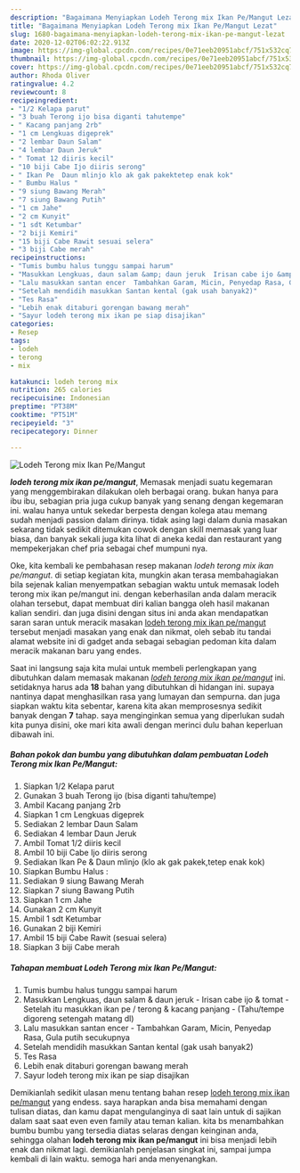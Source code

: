 ```yaml
---
description: "Bagaimana Menyiapkan Lodeh Terong mix Ikan Pe/Mangut Lezat"
title: "Bagaimana Menyiapkan Lodeh Terong mix Ikan Pe/Mangut Lezat"
slug: 1680-bagaimana-menyiapkan-lodeh-terong-mix-ikan-pe-mangut-lezat
date: 2020-12-02T06:02:22.913Z
image: https://img-global.cpcdn.com/recipes/0e71eeb20951abcf/751x532cq70/lodeh-terong-mix-ikan-pemangut-foto-resep-utama.jpg
thumbnail: https://img-global.cpcdn.com/recipes/0e71eeb20951abcf/751x532cq70/lodeh-terong-mix-ikan-pemangut-foto-resep-utama.jpg
cover: https://img-global.cpcdn.com/recipes/0e71eeb20951abcf/751x532cq70/lodeh-terong-mix-ikan-pemangut-foto-resep-utama.jpg
author: Rhoda Oliver
ratingvalue: 4.2
reviewcount: 8
recipeingredient:
- "1/2 Kelapa parut"
- "3 buah Terong ijo bisa diganti tahutempe"
- " Kacang panjang 2rb"
- "1 cm Lengkuas digeprek"
- "2 lembar Daun Salam"
- "4 lembar Daun Jeruk"
- " Tomat 12 diiris kecil"
- "10 biji Cabe Ijo diiris serong"
- " Ikan Pe  Daun mlinjo klo ak gak pakektetep enak kok"
- " Bumbu Halus "
- "9 siung Bawang Merah"
- "7 siung Bawang Putih"
- "1 cm Jahe"
- "2 cm Kunyit"
- "1 sdt Ketumbar"
- "2 biji Kemiri"
- "15 biji Cabe Rawit sesuai selera"
- "3 biji Cabe merah"
recipeinstructions:
- "Tumis bumbu halus tunggu sampai harum"
- "Masukkan Lengkuas, daun salam &amp; daun jeruk  Irisan cabe ijo &amp; tomat Setelah itu masukkan ikan pe / terong &amp; kacang panjang (Tahu/tempe digoreng setengah matang dl)"
- "Lalu masukkan santan encer  Tambahkan Garam, Micin, Penyedap Rasa, Gula putih secukupnya"
- "Setelah mendidih masukkan Santan kental (gak usah banyak2)"
- "Tes Rasa"
- "Lebih enak ditaburi gorengan bawang merah"
- "Sayur lodeh terong mix ikan pe siap disajikan"
categories:
- Resep
tags:
- lodeh
- terong
- mix

katakunci: lodeh terong mix 
nutrition: 265 calories
recipecuisine: Indonesian
preptime: "PT38M"
cooktime: "PT51M"
recipeyield: "3"
recipecategory: Dinner

---
```



![Lodeh Terong mix Ikan Pe/Mangut](https://img-global.cpcdn.com/recipes/0e71eeb20951abcf/751x532cq70/lodeh-terong-mix-ikan-pemangut-foto-resep-utama.jpg)

<b><i>lodeh terong mix ikan pe/mangut</i></b>, Memasak menjadi suatu kegemaran yang menggembirakan dilakukan oleh berbagai orang. bukan hanya para ibu ibu, sebagian pria juga cukup banyak yang senang dengan kegemaran ini. walau hanya untuk sekedar berpesta dengan kolega atau memang sudah menjadi passion dalam dirinya. tidak asing lagi dalam dunia masakan sekarang tidak sedikit ditemukan cowok dengan skill memasak yang luar biasa, dan banyak sekali juga kita lihat di aneka kedai dan restaurant yang mempekerjakan chef pria sebagai chef mumpuni nya.

Oke, kita kembali ke pembahasan resep makanan <i>lodeh terong mix ikan pe/mangut</i>. di setiap kegiatan kita, mungkin akan terasa membahagiakan bila sejenak kalian menyempatkan sebagian waktu untuk memasak lodeh terong mix ikan pe/mangut ini. dengan keberhasilan anda dalam meracik olahan tersebut, dapat membuat diri kalian bangga oleh hasil makanan kalian sendiri. dan juga disini dengan situs ini anda akan mendapatkan saran saran untuk meracik masakan <u>lodeh terong mix ikan pe/mangut</u> tersebut menjadi masakan yang enak dan nikmat, oleh sebab itu tandai alamat website ini di gadget anda sebagai sebagian pedoman kita dalam meracik makanan baru yang endes.




Saat ini langsung saja kita mulai untuk membeli perlengkapan yang dibutuhkan dalam memasak makanan <u><i>lodeh terong mix ikan pe/mangut</i></u> ini. setidaknya harus ada <b>18</b> bahan yang dibutuhkan di hidangan ini. supaya nantinya dapat menghasilkan rasa yang lumayan dan sempurna. dan juga siapkan waktu kita sebentar, karena kita akan memprosesnya sedikit banyak dengan <b>7</b> tahap. saya menginginkan semua yang diperlukan sudah kita punya disini, oke mari kita awali dengan merinci dulu bahan keperluan dibawah ini.

<!--inarticleads1-->

##### Bahan pokok dan bumbu yang dibutuhkan dalam pembuatan Lodeh Terong mix Ikan Pe/Mangut:

1. Siapkan 1/2 Kelapa parut
1. Gunakan 3 buah Terong ijo (bisa diganti tahu/tempe)
1. Ambil  Kacang panjang 2rb
1. Siapkan 1 cm Lengkuas digeprek
1. Sediakan 2 lembar Daun Salam
1. Sediakan 4 lembar Daun Jeruk
1. Ambil  Tomat 1/2 diiris kecil
1. Ambil 10 biji Cabe Ijo diiris serong
1. Sediakan  Ikan Pe &amp; Daun mlinjo (klo ak gak pakek,tetep enak kok)
1. Siapkan  Bumbu Halus :
1. Sediakan 9 siung Bawang Merah
1. Siapkan 7 siung Bawang Putih
1. Siapkan 1 cm Jahe
1. Gunakan 2 cm Kunyit
1. Ambil 1 sdt Ketumbar
1. Gunakan 2 biji Kemiri
1. Ambil 15 biji Cabe Rawit (sesuai selera)
1. Siapkan 3 biji Cabe merah




<!--inarticleads2-->

##### Tahapan membuat Lodeh Terong mix Ikan Pe/Mangut:

1. Tumis bumbu halus tunggu sampai harum
1. Masukkan Lengkuas, daun salam &amp; daun jeruk  - Irisan cabe ijo &amp; tomat - Setelah itu masukkan ikan pe / terong &amp; kacang panjang - (Tahu/tempe digoreng setengah matang dl)
1. Lalu masukkan santan encer  - Tambahkan Garam, Micin, Penyedap Rasa, Gula putih secukupnya
1. Setelah mendidih masukkan Santan kental (gak usah banyak2)
1. Tes Rasa
1. Lebih enak ditaburi gorengan bawang merah
1. Sayur lodeh terong mix ikan pe siap disajikan




Demikianlah sedikit ulasan menu tentang bahan resep <u>lodeh terong mix ikan pe/mangut</u> yang endess. saya harapkan anda bisa memahami dengan tulisan diatas, dan kamu dapat mengulanginya di saat lain untuk di sajikan dalam saat saat even even family atau teman kalian. kita bs menambahkan bumbu bumbu yang tersedia diatas selaras dengan keinginan anda, sehingga olahan <b>lodeh terong mix ikan pe/mangut</b> ini bisa menjadi lebih enak dan nikmat lagi. demikianlah penjelasan singkat ini, sampai jumpa kembali di lain waktu. semoga hari anda menyenangkan.
